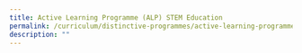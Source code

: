```yaml
---
title: Active Learning Programme (ALP) STEM Education
permalink: /curriculum/distinctive-programmes/active-learning-programme-alp-stem-education2/
description: ""
---
```


